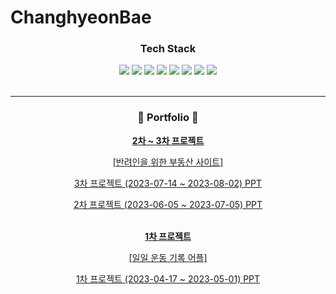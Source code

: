 # ChanghyeonBae

<div align=center>
	<h3>Tech Stack</h3>
</div>
<div align="center">
	<img src="https://img.shields.io/badge/HTML5-E34F26?style=flat&logo=HTML5&logoColor=white" />  <img src="https://img.shields.io/badge/CSS3-1572B6?style=flat&logo=CSS3&logoColor=white" />  <img src="https://img.shields.io/badge/JavaScript-F7DF1E?style=flat&logo=JavaScript&logoColor=white" />  <img src="https://img.shields.io/badge/Vue.js-4FC08D?style=flat-square&logo=Vue.js&logoColor=white"/>  <img src="https://img.shields.io/badge/Bootstrap-7952B3?style=flat&logo=Bootstrap&logoColor=white" />  <img src="https://img.shields.io/badge/PHP-777BB4?style=flat-square&logo=php&logoColor=white"/>  <img src="https://img.shields.io/badge/Laravel-FF2D20?style=flat-square&logo=Laravel&logoColor=white">  <img src="https://img.shields.io/badge/MariaDB-003545?style=flat&logo=MariaDB&logoColor=white" />
</div>
<br>

---

<div align=center>
	<h3>🎨 Portfolio 🎨</h3>
</div>
<div align=center>
	<div>
		<a href="https://github.com/bae1kim3/realestate_project" >
			<strong>2차 ~ 3차 프로젝트</strong>
			<p>[반려인을 위한 부동산 사이트]</p>
		</a>
	</div>
  	<p>
		<a href="https://www.canva.com/design/DAFpsV-fIWc/jNXSifmtcsJXfjdP4QiEjg/edit?utm_content=DAFpsV-fIWc&utm_campaign=designshare&utm_medium=link2&utm_source=sharebutton" >3차 프로젝트 (2023-07-14 ~ 2023-08-02) PPT</a>
	</p>
  	<p>
		<a href="https://www.canva.com/design/DAFnGEcJ7S0/2TShScDeXmt4M6twA2mpZA/edit?utm_content=DAFnGEcJ7S0&utm_campaign=designshare&utm_medium=link2&utm_source=sharebutton" >2차 프로젝트 (2023-06-05 ~ 2023-07-05) PPT</a>
	</p>
  	<br>
  	<div>
		<a href="https://github.com/PHP-506-4/PHP_1STPJ" >
			<strong>1차 프로젝트</strong>
			<p>[일일 운동 기록 어플]</p>
		</a>
	</div>
  	<p><a href="https://www.canva.com/design/DAFhAIw8P0I/PIau9uCC3rPBIxhhH-1nqA/edit?utm_content=DAFhAIw8P0I&utm_campaign=designshare&utm_medium=link2&utm_source=sharebutton" >1차 프로젝트 (2023-04-17 ~ 2023-05-01) PPT</a></p>
</div>
